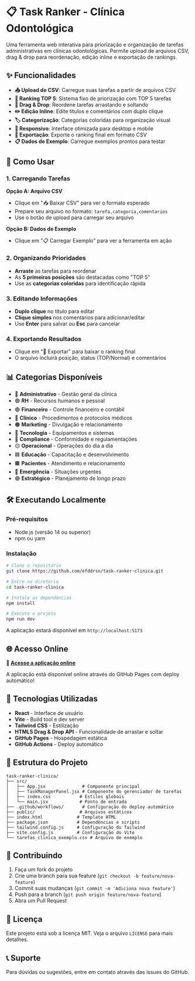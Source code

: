 # 📋 Task Ranker - Clínica Odontológica

Uma ferramenta web interativa para priorização e organização de tarefas administrativas em clínicas odontológicas. Permite upload de arquivos CSV, drag & drop para reordenação, edição inline e exportação de rankings.

## ✨ Funcionalidades

- **📤 Upload de CSV**: Carregue suas tarefas a partir de arquivos CSV
- **🎯 Ranking TOP 5**: Sistema fixo de priorização com TOP 5 tarefas
- **🔄 Drag & Drop**: Reordene tarefas arrastando e soltando
- **✏️ Edição Inline**: Edite títulos e comentários com duplo clique
- **🏷️ Categorização**: Categorias coloridas para organização visual
- **📱 Responsivo**: Interface otimizada para desktop e mobile
- **💾 Exportação**: Exporte o ranking final em formato CSV
- **📋 Dados de Exemplo**: Carregue exemplos prontos para testar

## 🚀 Como Usar

### 1. Carregando Tarefas

**Opção A: Arquivo CSV**
- Clique em "📥 Baixar CSV" para ver o formato esperado
- Prepare seu arquivo no formato: `tarefa,categoria,comentarios`
- Use o botão de upload para carregar seu arquivo

**Opção B: Dados de Exemplo**
- Clique em "📋 Carregar Exemplo" para ver a ferramenta em ação

### 2. Organizando Prioridades

- **Arraste** as tarefas para reordenar
- As **5 primeiras posições** são destacadas como "TOP 5"
- Use as **categorias coloridas** para identificação rápida

### 3. Editando Informações

- **Duplo clique** no título para editar
- **Clique simples** nos comentários para adicionar/editar
- Use **Enter** para salvar ou **Esc** para cancelar

### 4. Exportando Resultados

- Clique em "💾 Exportar" para baixar o ranking final
- O arquivo incluirá posição, status (TOP/Normal) e comentários

## 📊 Categorias Disponíveis

- 🔵 **Administrativo** - Gestão geral da clínica
- 🟣 **RH** - Recursos humanos e pessoal
- 🟢 **Financeiro** - Controle financeiro e contábil
- 🩷 **Clínico** - Procedimentos e protocolos médicos
- 🟠 **Marketing** - Divulgação e relacionamento
- 🔵 **Tecnologia** - Equipamentos e sistemas
- 🔴 **Compliance** - Conformidade e regulamentações
- 🟡 **Operacional** - Operações do dia a dia
- 🟦 **Educação** - Capacitação e desenvolvimento
- 🟫 **Pacientes** - Atendimento e relacionamento
- 🔴 **Emergência** - Situações urgentes
- 🟣 **Estratégico** - Planejamento de longo prazo

## 🛠️ Executando Localmente

### Pré-requisitos
- Node.js (versão 14 ou superior)
- npm ou yarn

### Instalação

```bash
# Clone o repositório
git clone https://github.com/efddrsn/task-ranker-clinica.git

# Entre no diretório
cd task-ranker-clinica

# Instale as dependências
npm install

# Execute o projeto
npm run dev
```

A aplicação estará disponível em `http://localhost:5173`

## 🌐 Acesso Online

**🔗 [Acesse a aplicação online](https://efddrsn.github.io/task-ranker-clinica/)**

A aplicação está disponível online através do GitHub Pages com deploy automático!

## 🔧 Tecnologias Utilizadas

- **React** - Interface de usuário
- **Vite** - Build tool e dev server
- **Tailwind CSS** - Estilização
- **HTML5 Drag & Drop API** - Funcionalidade de arrastar e soltar
- **GitHub Pages** - Hospedagem estática
- **GitHub Actions** - Deploy automático

## 📁 Estrutura do Projeto

```
task-ranker-clinica/
├── src/
│   ├── App.jsx              # Componente principal
│   ├── TaskManagerPanel.jsx # Componente do gerenciador de tarefas
│   ├── index.css           # Estilos globais
│   └── main.jsx            # Ponto de entrada
├── .github/workflows/       # Configuração do deploy automático
├── public/                 # Arquivos estáticos
├── index.html             # Template HTML
├── package.json           # Dependências e scripts
├── tailwind.config.js     # Configuração do Tailwind
├── vite.config.js         # Configuração do Vite
└── tarefas_clinica_exemplo.csv # Arquivo de exemplo
```

## 🤝 Contribuindo

1. Faça um fork do projeto
2. Crie uma branch para sua feature (`git checkout -b feature/nova-feature`)
3. Commit suas mudanças (`git commit -m 'Adiciona nova feature'`)
4. Push para a branch (`git push origin feature/nova-feature`)
5. Abra um Pull Request

## 📄 Licença

Este projeto está sob a licença MIT. Veja o arquivo `LICENSE` para mais detalhes.

## 📞 Suporte

Para dúvidas ou sugestões, entre em contato através das issues do GitHub.